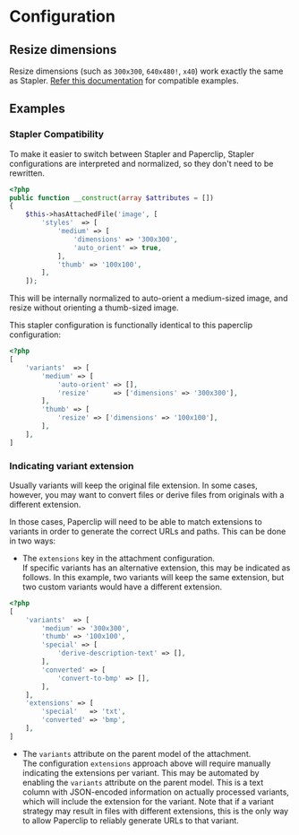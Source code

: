 # Configuration



## Resize dimensions

Resize dimensions (such as `300x300`, `640x480!`, `x40`) work exactly the same as Stapler. [Refer this documentation](https://github.com/CodeSleeve/stapler/blob/master/docs/imageprocessing.md) for compatible examples.


## Examples

### Stapler Compatibility

To make it easier to switch between Stapler and Paperclip, Stapler configurations are interpreted and normalized, so they don't need to be rewritten.

```php
<?php
public function __construct(array $attributes = [])
{
    $this->hasAttachedFile('image', [
        'styles'  => [
            'medium' => [
                'dimensions' => '300x300', 
                'auto_orient' => true,
            ],
            'thumb' => '100x100',
        ],
    ]);
```

This will be internally normalized to auto-orient a medium-sized image, and resize without orienting a thumb-sized image.

This stapler configuration is functionally identical to this paperclip configuration:

```php
<?php
[
    'variants'  => [
        'medium' => [
            'auto-orient' => [],
            'resize'      => ['dimensions' => '300x300'], 
        ],
        'thumb' => [
            'resize' => ['dimensions' => '100x100'],
        ],
    ],
]
```


### Indicating variant extension

Usually variants will keep the original file extension. In some cases, however, you may want to convert files or derive files from originals with a different extension.

In those cases, Paperclip will need to be able to match extensions to variants in order to generate the correct URLs and paths. This can be done in two ways:

- The `extensions` key in the attachment configuration.  
    If specific variants has an alternative extension, this may be indicated as follows. In this example, two variants will keep the same extension, but two custom variants would have a different extension. 
    
```php
<?php
[
    'variants'  => [
        'medium' => '300x300', 
        'thumb' => '100x100',
        'special' => [
            'derive-description-text' => [],    
        ],
        'converted' => [
            'convert-to-bmp' => [],    
        ],
    ],
    'extensions' => [
        'special'   => 'txt',
        'converted' => 'bmp',
    ],
]
```
 
- The `variants` attribute on the parent model of the attachment.  
    The configuration `extensions` approach above will require manually indicating the extensions per variant. 
    This may be automated by enabling the `variants` attribute on the parent model. 
    This is a text column with JSON-encoded information on actually processed variants, which will include the extension for the variant.
    Note that if a variant strategy may result in files with different extensions, this is the only way to allow Paperclip to reliably generate URLs to that variant.   
